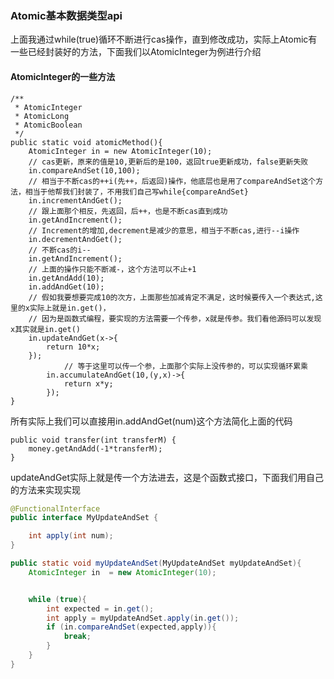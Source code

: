### Atomic基本数据类型api



上面我通过while(true)循环不断进行cas操作，直到修改成功，实际上Atomic有一些已经封装好的方法，下面我们以AtomicInteger为例进行介绍

#### AtomicInteger的一些方法

```
/**
 * AtomicInteger
 * AtomicLong
 * AtomicBoolean
 */
public static void atomicMethod(){
    AtomicInteger in = new AtomicInteger(10);
    // cas更新，原来的值是10,更新后的是100，返回true更新成功，false更新失败
    in.compareAndSet(10,100);
    // 相当于不断cas的++i(先++，后返回)操作，他底层也是用了compareAndSet这个方法，相当于他帮我们封装了，不用我们自己写while{compareAndSet}
    in.incrementAndGet();
    // 跟上面那个相反，先返回，后++，也是不断cas直到成功
    in.getAndIncrement();
    // Increment的增加,decrement是减少的意思，相当于不断cas,进行--i操作
    in.decrementAndGet();
    // 不断cas的i--
    in.getAndIncrement();
    // 上面的操作只能不断减-，这个方法可以不止+1
    in.getAndAdd(10);
    in.addAndGet(10);
    // 假如我要想要完成10的次方，上面那些加减肯定不满足，这时候要传入一个表达式,这里的x实际上就是in.get()，
    // 因为是函数式编程，要实现的方法需要一个传参，x就是传参。我们看他源码可以发现x其实就是in.get()
    in.updateAndGet(x->{
        return 10*x;
    });
            // 等于这里可以传一个参，上面那个实际上没传参的，可以实现循环累乘
        in.accumulateAndGet(10,(y,x)->{
            return x*y;
        });
}
```

所有实际上我们可以直接用in.addAndGet(num)这个方法简化上面的代码

```
public void transfer(int transferM) {
    money.getAndAdd(-1*transferM);
}
```



updateAndGet实际上就是传一个方法进去，这是个函数式接口，下面我们用自己的方法来实现实现

```java
@FunctionalInterface
public interface MyUpdateAndSet {

    int apply(int num);
}
```

```java
public static void myUpdateAndSet(MyUpdateAndSet myUpdateAndSet){
    AtomicInteger in  = new AtomicInteger(10);


    while (true){
        int expected = in.get();
        int apply = myUpdateAndSet.apply(in.get());
        if (in.compareAndSet(expected,apply)){
            break;
        }
    }
}
```

